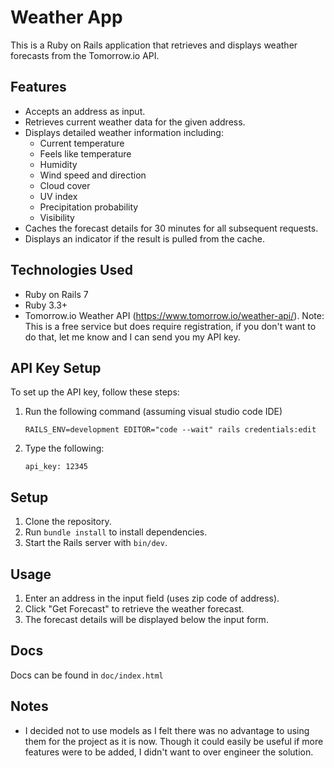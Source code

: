 # Weather App

This is a Ruby on Rails application that retrieves and displays weather forecasts from the Tomorrow.io API.

## Features

*   Accepts an address as input.
*   Retrieves current weather data for the given address.
*   Displays detailed weather information including:
    *   Current temperature
    *   Feels like temperature
    *   Humidity
    *   Wind speed and direction
    *   Cloud cover
    *   UV index
    *   Precipitation probability
    *   Visibility
*   Caches the forecast details for 30 minutes for all subsequent requests.
*   Displays an indicator if the result is pulled from the cache.

## Technologies Used

*   Ruby on Rails 7
*   Ruby 3.3+
*   Tomorrow.io Weather API (https://www.tomorrow.io/weather-api/). Note: This is a free service but does require registration, if you don't want to do that, let me know and I can send you my API key.

## API Key Setup

To set up the API key, follow these steps:

1.  Run the following command (assuming visual studio code IDE)
    ```
    RAILS_ENV=development EDITOR="code --wait" rails credentials:edit
    ```
2.  Type the following:
    ```
    api_key: 12345
    ```

## Setup

1.  Clone the repository.
2.  Run `bundle install` to install dependencies.
3.  Start the Rails server with `bin/dev`.

## Usage

1.  Enter an address in the input field (uses zip code of address).
2.  Click "Get Forecast" to retrieve the weather forecast.
3.  The forecast details will be displayed below the input form.

## Docs
Docs can be found in `doc/index.html`

## Notes
- I decided not to use models as I felt there was no advantage to using them for the project as it is now. Though it could easily be useful if more features were to be added, I didn't want to over engineer the solution. 
